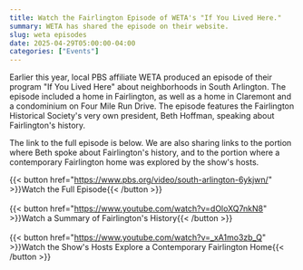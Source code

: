 ```yaml
---
title: Watch the Fairlington Episode of WETA's "If You Lived Here."
summary: WETA has shared the episode on their website.
slug: weta episodes
date: 2025-04-29T05:00:00-04:00
categories: ["Events"]
---
```


Earlier this year, local PBS affiliate WETA produced an episode of their program "If You Lived Here" about neighborhoods in South Arlington. The episode included a home in Fairlington, as well as a home in Claremont and a condominium on Four Mile Run Drive. The episode features the Fairlington Historical Society's very own president, Beth Hoffman, speaking about Fairlington's history.

The link to the full episode is below. We are also sharing links to the portion where Beth spoke about Fairlington's history, and to the portion where a contemporary Fairlington home was explored by the show's hosts.

{{< button href="https://www.pbs.org/video/south-arlington-6ykjwn/" >}}Watch the Full Episode{{< /button >}}
<br><br>
{{< button href="https://www.youtube.com/watch?v=dOloXQ7nkN8" >}}Watch a Summary of Fairlington's History{{< /button >}}
<br><br>
{{< button href="https://www.youtube.com/watch?v=_xA1mo3zb_Q" >}}Watch the Show's Hosts Explore a Contemporary Fairlington Home{{< /button >}}